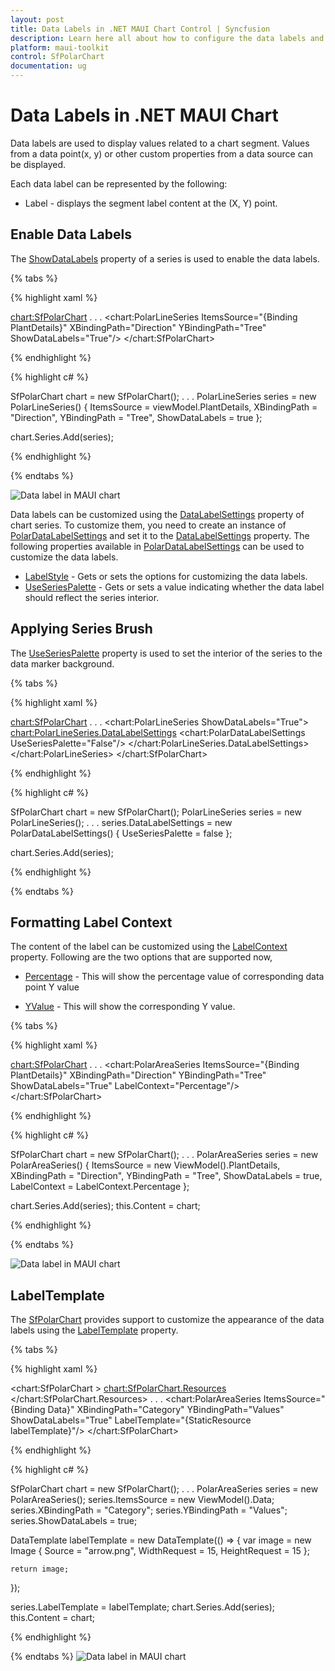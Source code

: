 ```yaml
---
layout: post
title: Data Labels in .NET MAUI Chart Control | Syncfusion
description: Learn here all about how to configure the data labels and their features in Syncfusion .NET MAUI Chart (SfPolarChart).
platform: maui-toolkit
control: SfPolarChart
documentation: ug
---
```


# Data Labels in .NET MAUI Chart

Data labels are used to display values related to a chart segment. Values from a data point(x, y) or other custom properties from a data source can be displayed. 

Each data label can be represented by the following:

* Label - displays the segment label content at the (X, Y) point.

## Enable Data Labels 

The [ShowDataLabels](https://help.syncfusion.com/cr/maui/Syncfusion.Maui.Charts.ChartSeries.html#Syncfusion_Maui_Charts_ChartSeries_ShowDataLabels) property of a series is used to enable the data labels.

{% tabs %}

{% highlight xaml %}

<chart:SfPolarChart>
    . . .
    <chart:PolarLineSeries ItemsSource="{Binding PlantDetails}"  XBindingPath="Direction" YBindingPath="Tree" 
                           ShowDataLabels="True"/>
</chart:SfPolarChart>

{% endhighlight %}

{% highlight c# %}

SfPolarChart chart = new SfPolarChart();
. . .
PolarLineSeries series = new PolarLineSeries()
{
    ItemsSource = viewModel.PlantDetails,
    XBindingPath = "Direction",
    YBindingPath = "Tree",
    ShowDataLabels = true
};

chart.Series.Add(series);

{% endhighlight %}

{% endtabs %}

![Data label in MAUI chart](DataLabel_images/MAUI_polar_line_datalabel.png)

Data labels can be customized using the [DataLabelSettings](https://help.syncfusion.com/cr/maui/Syncfusion.Maui.Charts.PolarSeries.html#Syncfusion_Maui_Charts_PolarSeries_DataLabelSettings) property of chart series. To customize them, you need to create an instance of [PolarDataLabelSettings](https://help.syncfusion.com/cr/maui/Syncfusion.Maui.Charts.PolarDataLabelSettings.html) and set it to the [DataLabelSettings](https://help.syncfusion.com/cr/maui/Syncfusion.Maui.Charts.PolarSeries.html#Syncfusion_Maui_Charts_PolarSeries_DataLabelSettings) property. The following properties available in [PolarDataLabelSettings](https://help.syncfusion.com/cr/maui/Syncfusion.Maui.Charts.PolarDataLabelSettings.html) can be used to customize the data labels.

* [LabelStyle](https://help.syncfusion.com/cr/maui/Syncfusion.Maui.Charts.ChartDataLabelSettings.html#Syncfusion_Maui_Charts_ChartDataLabelSettings_LabelStyle) - Gets or sets the options for customizing the data labels. 
* [UseSeriesPalette](https://help.syncfusion.com/cr/maui/Syncfusion.Maui.Charts.ChartDataLabelSettings.html#Syncfusion_Maui_Charts_ChartDataLabelSettings_UseSeriesPalette) - Gets or sets a value indicating whether the data label should reflect the series interior.

## Applying Series Brush

The [UseSeriesPalette](https://help.syncfusion.com/cr/maui/Syncfusion.Maui.Charts.ChartDataLabelSettings.html#Syncfusion_Maui_Charts_ChartDataLabelSettings_UseSeriesPalette) property is used to set the interior of the series to the data marker background.

{% tabs %}

{% highlight xaml %}

<chart:SfPolarChart>
    . . .
    <chart:PolarLineSeries ShowDataLabels="True">
        <chart:PolarLineSeries.DataLabelSettings>
            <chart:PolarDataLabelSettings  UseSeriesPalette="False"/>
        </chart:PolarLineSeries.DataLabelSettings>
    </chart:PolarLineSeries>
</chart:SfPolarChart>

{% endhighlight %}

{% highlight c# %}

SfPolarChart chart = new SfPolarChart();
PolarLineSeries series = new PolarLineSeries();
. . .
series.DataLabelSettings = new PolarDataLabelSettings()
{
    UseSeriesPalette = false
};

chart.Series.Add(series);

{% endhighlight %}

{% endtabs %}

## Formatting Label Context

The content of the label can be customized using the [LabelContext](https://help.syncfusion.com/cr/maui/Syncfusion.Maui.Charts.LabelContext.html) property. Following are the two options that are supported now,

* [Percentage](https://help.syncfusion.com/cr/maui/Syncfusion.Maui.Charts.LabelContext.html#Syncfusion_Maui_Charts_LabelContext_Percentage) - This will show the percentage value of corresponding data point Y value

* [YValue](https://help.syncfusion.com/cr/maui/Syncfusion.Maui.Charts.LabelContext.html#Syncfusion_Maui_Charts_LabelContext_YValue) - This will show the corresponding Y value.

{% tabs %}

{% highlight xaml %}

<chart:SfPolarChart>
    . . .
    <chart:PolarAreaSeries ItemsSource="{Binding PlantDetails}" XBindingPath="Direction" YBindingPath="Tree" 
                           ShowDataLabels="True" LabelContext="Percentage"/>
</chart:SfPolarChart>

{% endhighlight %}

{% highlight c# %}

SfPolarChart chart = new SfPolarChart();
. . .
PolarAreaSeries series = new PolarAreaSeries()
{
    ItemsSource = new ViewModel().PlantDetails,
    XBindingPath = "Direction",
    YBindingPath = "Tree",
    ShowDataLabels = true,
    LabelContext = LabelContext.Percentage
};

chart.Series.Add(series);
this.Content = chart;
        
{% endhighlight %}

{% endtabs %}

![Data label in MAUI chart](DataLabel_images/MAUI_polar_datalabel_context.png)

## LabelTemplate

The [SfPolarChart](https://help.syncfusion.com/cr/maui/Syncfusion.Maui.Charts.SfPolarChart.html) provides support to customize the appearance of the data labels using the [LabelTemplate](https://help.syncfusion.com/cr/maui/Syncfusion.Maui.Charts.ChartSeries.html#Syncfusion_Maui_Charts_ChartSeries_LabelTemplate) property.

{% tabs %}

{% highlight xaml %}

<chart:SfPolarChart >
    <chart:SfPolarChart.Resources>
        <DataTemplate x:Key="labelTemplate">
            <HorizontalStackLayout Spacing="5">
                <Label Text="{Binding Item.Values}" VerticalOptions="Center" FontSize = "15"/>
                <Image Source="arrow.png" WidthRequest="15" HeightRequest="15"/>
            </HorizontalStackLayout>
        </DataTemplate>
    </chart:SfPolarChart.Resources>
    . . .
    <chart:PolarAreaSeries ItemsSource="{Binding Data}" XBindingPath="Category" YBindingPath="Values" 
                           ShowDataLabels="True" LabelTemplate="{StaticResource labelTemplate}"/>
</chart:SfPolarChart>

{% endhighlight %}

{% highlight c# %}

SfPolarChart chart = new SfPolarChart();
. . .
PolarAreaSeries series = new PolarAreaSeries();
series.ItemsSource = new ViewModel().Data;
series.XBindingPath = "Category";
series.YBindingPath = "Values";
series.ShowDataLabels = true;

DataTemplate labelTemplate = new DataTemplate(() =>
{
    var image = new Image
    {
        Source = "arrow.png",
        WidthRequest = 15,
        HeightRequest = 15
    };
    
    return image;
});

series.LabelTemplate = labelTemplate;
chart.Series.Add(series);
this.Content = chart;
        
{% endhighlight %}

{% endtabs %}
![Data label in MAUI chart](DataLabel_images/MAUI_polar_datalabel_template.png)